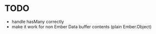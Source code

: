 # TODO

* handle hasMany correctly
* make it work for non Ember Data buffer contents (plain Ember.Object)
